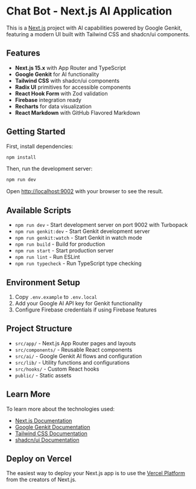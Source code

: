 # Chat Bot - Next.js AI Application

This is a [Next.js](https://nextjs.org) project with AI capabilities powered by Google Genkit, featuring a modern UI built with Tailwind CSS and shadcn/ui components.

## Features

- **Next.js 15.x** with App Router and TypeScript
- **Google Genkit** for AI functionality
- **Tailwind CSS** with shadcn/ui components
- **Radix UI** primitives for accessible components
- **React Hook Form** with Zod validation
- **Firebase** integration ready
- **Recharts** for data visualization
- **React Markdown** with GitHub Flavored Markdown

## Getting Started

First, install dependencies:

```bash
npm install
```

Then, run the development server:

```bash
npm run dev
```

Open [http://localhost:9002](http://localhost:9002) with your browser to see the result.

## Available Scripts

- `npm run dev` - Start development server on port 9002 with Turbopack
- `npm run genkit:dev` - Start Genkit development server  
- `npm run genkit:watch` - Start Genkit in watch mode
- `npm run build` - Build for production
- `npm run start` - Start production server
- `npm run lint` - Run ESLint
- `npm run typecheck` - Run TypeScript type checking

## Environment Setup

1. Copy `.env.example` to `.env.local`
2. Add your Google AI API key for Genkit functionality
3. Configure Firebase credentials if using Firebase features

## Project Structure

- `src/app/` - Next.js App Router pages and layouts
- `src/components/` - Reusable React components  
- `src/ai/` - Google Genkit AI flows and configuration
- `src/lib/` - Utility functions and configurations
- `src/hooks/` - Custom React hooks
- `public/` - Static assets

## Learn More

To learn more about the technologies used:

- [Next.js Documentation](https://nextjs.org/docs)
- [Google Genkit Documentation](https://firebase.google.com/docs/genkit)
- [Tailwind CSS Documentation](https://tailwindcss.com/docs)
- [shadcn/ui Documentation](https://ui.shadcn.com/)

## Deploy on Vercel

The easiest way to deploy your Next.js app is to use the [Vercel Platform](https://vercel.com/new?utm_medium=default-template&filter=next.js&utm_source=create-next-app&utm_campaign=create-next-app-readme) from the creators of Next.js.
